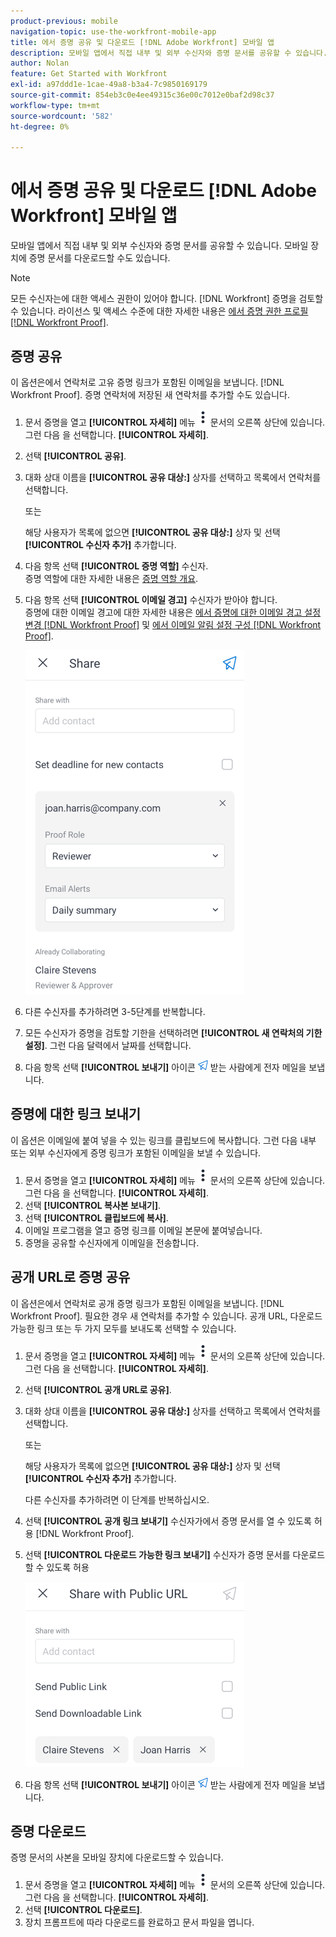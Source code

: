 ```yaml
---
product-previous: mobile
navigation-topic: use-the-workfront-mobile-app
title: 에서 증명 공유 및 다운로드 [!DNL Adobe Workfront] 모바일 앱
description: 모바일 앱에서 직접 내부 및 외부 수신자와 증명 문서를 공유할 수 있습니다. 모바일 장치에 증명 문서를 다운로드할 수도 있습니다.
author: Nolan
feature: Get Started with Workfront
exl-id: a97ddd1e-1cae-49a8-b3a4-7c9850169179
source-git-commit: 854eb3c0e4ee49315c36e00c7012e0baf2d98c37
workflow-type: tm+mt
source-wordcount: '582'
ht-degree: 0%

---
```


# 에서 증명 공유 및 다운로드 [!DNL Adobe Workfront] 모바일 앱

모바일 앱에서 직접 내부 및 외부 수신자와 증명 문서를 공유할 수 있습니다. 모바일 장치에 증명 문서를 다운로드할 수도 있습니다.

>[!NOTE]
>
>모든 수신자는에 대한 액세스 권한이 있어야 합니다. [!DNL Workfront] 증명을 검토할 수 있습니다. 라이선스 및 액세스 수준에 대한 자세한 내용은 [에서 증명 권한 프로필 [!DNL Workfront Proof]](../../../workfront-proof/wp-acct-admin/account-settings/proof-perm-profiles-in-wp.md).

## 증명 공유

이 옵션은에서 연락처로 고유 증명 링크가 포함된 이메일을 보냅니다. [!DNL Workfront Proof]. 증명 연락처에 저장된 새 연락처를 추가할 수도 있습니다.

1. 문서 증명을 열고 **[!UICONTROL 자세히]** 메뉴 ![기타 메뉴](assets/mobile-verticalmoremenu-20x33.png) 문서의 오른쪽 상단에 있습니다. 그런 다음 을 선택합니다. **[!UICONTROL 자세히]**.
1. 선택 **[!UICONTROL 공유]**.
1. 대화 상대 이름을 **[!UICONTROL 공유 대상:]** 상자를 선택하고 목록에서 연락처를 선택합니다.

   또는

   해당 사용자가 목록에 없으면 **[!UICONTROL 공유 대상:]** 상자 및 선택 **[!UICONTROL 수신자 추가]** 추가합니다.

1. 다음 항목 선택 **[!UICONTROL 증명 역할]** 수신자.\
   증명 역할에 대한 자세한 내용은 [증명 역할 개요](../../../review-and-approve-work/proofing/proofing-overview/proof-roles.md).
1. 다음 항목 선택 **[!UICONTROL 이메일 경고]** 수신자가 받아야 합니다.\
   증명에 대한 이메일 경고에 대한 자세한 내용은 [에서 증명에 대한 이메일 경고 설정 변경 [!DNL Workfront Proof]](../../../workfront-proof/wp-emailsntfctns/email-alerts/change-email-alert-settings-wp.md) 및 [에서 이메일 알림 설정 구성 [!DNL Workfront Proof]](../../../workfront-proof/wp-emailsntfctns/email-alerts/config-email-notification-settings-wp.md).

   ![화면 공유](assets/mobile-shareproof-350x551.png)

1. 다른 수신자를 추가하려면 3-5단계를 반복합니다.
1. 모든 수신자가 증명을 검토할 기한을 선택하려면 **[!UICONTROL 새 연락처의 기한 설정]**. 그런 다음 달력에서 날짜를 선택합니다.
1. 다음 항목 선택 **[!UICONTROL 보내기]** 아이콘 ![전송 아이콘](assets/mobile-send-icon-25x26.png) 받는 사람에게 전자 메일을 보냅니다.

## 증명에 대한 링크 보내기

이 옵션은 이메일에 붙여 넣을 수 있는 링크를 클립보드에 복사합니다. 그런 다음 내부 또는 외부 수신자에게 증명 링크가 포함된 이메일을 보낼 수 있습니다.

1. 문서 증명을 열고 **[!UICONTROL 자세히]** 메뉴 ![기타 메뉴](assets/mobile-verticalmoremenu-20x33.png) 문서의 오른쪽 상단에 있습니다. 그런 다음 을 선택합니다. **[!UICONTROL 자세히]**.
1. 선택 **[!UICONTROL 복사본 보내기]**.
1. 선택 **[!UICONTROL 클립보드에 복사]**.
1. 이메일 프로그램을 열고 증명 링크를 이메일 본문에 붙여넣습니다.
1. 증명을 공유할 수신자에게 이메일을 전송합니다.

## 공개 URL로 증명 공유

이 옵션은에서 연락처로 공개 증명 링크가 포함된 이메일을 보냅니다. [!DNL Workfront Proof]. 필요한 경우 새 연락처를 추가할 수 있습니다. 공개 URL, 다운로드 가능한 링크 또는 두 가지 모두를 보내도록 선택할 수 있습니다.

1. 문서 증명을 열고 **[!UICONTROL 자세히]** 메뉴 ![기타 메뉴](assets/mobile-verticalmoremenu-20x33.png) 문서의 오른쪽 상단에 있습니다. 그런 다음 을 선택합니다. **[!UICONTROL 자세히]**.
1. 선택 **[!UICONTROL 공개 URL로 공유]**.
1. 대화 상대 이름을 **[!UICONTROL 공유 대상:]** 상자를 선택하고 목록에서 연락처를 선택합니다.

   또는

   해당 사용자가 목록에 없으면 **[!UICONTROL 공유 대상:]** 상자 및 선택 **[!UICONTROL 수신자 추가]** 추가합니다.

   다른 수신자를 추가하려면 이 단계를 반복하십시오.

1. 선택 **[!UICONTROL 공개 링크 보내기]** 수신자가에서 증명 문서를 열 수 있도록 허용 [!DNL Workfront Proof].
1. 선택 **[!UICONTROL 다운로드 가능한 링크 보내기]** 수신자가 증명 문서를 다운로드할 수 있도록 허용

   ![[!UICONTROL 공개 URL로 공유 화면]](assets/mobile-sharepublicurl-proof-350x296.png)

1. 다음 항목 선택 **[!UICONTROL 보내기]** 아이콘 ![전송 아이콘](assets/mobile-send-icon-25x26.png) 받는 사람에게 전자 메일을 보냅니다.

## 증명 다운로드

증명 문서의 사본을 모바일 장치에 다운로드할 수 있습니다.

1. 문서 증명을 열고 **[!UICONTROL 자세히]** 메뉴 ![기타 메뉴](assets/mobile-verticalmoremenu-20x33.png) 문서의 오른쪽 상단에 있습니다. 그런 다음 을 선택합니다. **[!UICONTROL 자세히]**.
1. 선택 **[!UICONTROL 다운로드]**.
1. 장치 프롬프트에 따라 다운로드를 완료하고 문서 파일을 엽니다.
